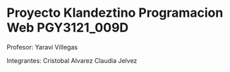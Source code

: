 # Proyecto Klandeztino  Programacion Web PGY3121_009D

Profesor: Yaravi Villegas

Integrantes: Cristobal Alvarez 
             Claudia Jelvez
